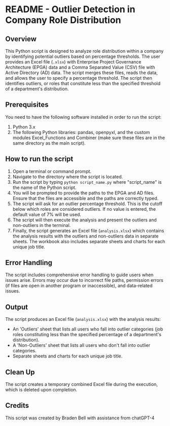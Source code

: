 # README - Outlier Detection in Company Role Distribution 

## Overview

This Python script is designed to analyze role distribution within a company by identifying potential outliers based on percentage thresholds. The user provides an Excel file (`.xlsx`) with Enterprise Project Governance Architecture (EPGA) data and a Comma Separated Value (CSV) file with Active Directory (AD) data. The script merges these files, reads the data, and allows the user to specify a percentage threshold. The script then identifies outliers, or roles that constitute less than the specified threshold of a department's distribution.

## Prerequisites 

You need to have the following software installed in order to run the script:

1. Python 3.x 
2. The following Python libraries: pandas, openpyxl, and the custom modules Excel_Functions and Combiner (make sure these files are in the same directory as the main script).

## How to run the script

1. Open a terminal or command prompt.
2. Navigate to the directory where the script is located.
3. Run the script by typing `python script_name.py` where "script_name" is the name of the Python script.
4. You will be prompted to provide the paths to the EPGA and AD files. Ensure that the files are accessible and the paths are correctly typed.
5. The script will ask for an outlier percentage threshold. This is the cutoff below which roles are considered outliers. If no value is entered, the default value of 7% will be used.
6. The script will then execute the analysis and present the outliers and non-outliers in the terminal. 
7. Finally, the script generates an Excel file (`analysis.xlsx`) which contains the analysis results with the outliers and non-outliers data in separate sheets. The workbook also includes separate sheets and charts for each unique job title.

## Error Handling 

The script includes comprehensive error handling to guide users when issues arise. Errors may occur due to incorrect file paths, permission errors (if files are open in another program or inaccessible), and data-related issues.

## Output

The script produces an Excel file (`analysis.xlsx`) with the analysis results:

- An 'Outliers' sheet that lists all users who fall into outlier categories (job roles constituting less than the specified percentage of a department's distribution).
- A 'Non-Outliers' sheet that lists all users who don't fall into outlier categories.
- Separate sheets and charts for each unique job title.

## Clean Up 

The script creates a temporary combined Excel file during the execution, which is deleted upon completion.

## Credits
This script was created by Braden Bell with assistance from chatGPT-4